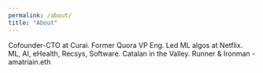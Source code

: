 ```yaml
---
permalink: /about/
title: "About"
---
```


Cofounder-CTO at Curai. Former Quora VP Eng. Led ML algos at Netflix. ML, AI, eHealth, Recsys, Software. Catalan in the Valley. Runner & Ironman - amatriain.eth
